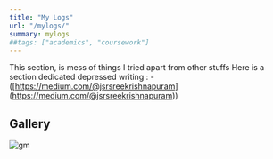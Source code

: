 ```yaml
---
title: "My Logs"
url: "/mylogs/"
summary: mylogs
##tags: ["academics", "coursework"]
---
```


This section, is mess of things I tried apart from other stuffs
Here is a section dedicated depressed writing :
   -([https://medium.com/@jsrsreekrishnapuram] (https://medium.com/@jsrsreekrishnapuram))
## Gallery
![gm](/gallery/suprabhath.jpeg)


